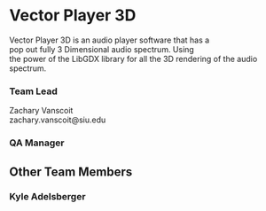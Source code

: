 <h1>Vector Player 3D</h1>
<p>Vector Player 3D is an audio player software that has a <br /> pop out fully 3 Dimensional audio spectrum. Using <br /> the power of the LibGDX library for all the 3D rendering of the audio spectrum.</p>
<h3>Team Lead</h3>
<p>Zachary Vanscoit <br /> zachary.vanscoit@siu.edu <br />
<h3>QA Manager</h3>
<p></p>
<h2>Other Team Members</h2>
<h3>Kyle Adelsberger</h3>
<h3></h3>
<h3></h3>
